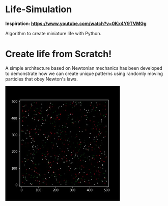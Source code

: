 # Life-Simulation
**Inspiration: https://www.youtube.com/watch?v=0Kx4Y9TVMGg**

Algorithm to create miniature life with Python.

# Create life from Scratch!

A simple architecture based on Newtonian mechanics has been developed to
demonstrate how we can create unique patterns using randomly moving particles
that obey Newton's laws.


![](https://github.com/Astrojigs/Life-Simulation/blob/main/Outputs/demo2_gif.gif)
